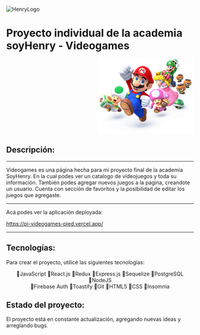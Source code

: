 ![HenryLogo](https://d31uz8lwfmyn8g.cloudfront.net/Assets/logo-henry-white-lg.png)

# Proyecto individual de la academia soyHenry - Videogames

<p align="right">
  <img height="200" src="./videogame.png" />
</p>

## Descripción:

---

Videogames es una página hecha para mi proyecto final de la academia SoyHenry. En la cual podes ver un catalogo de videojuegos y toda su información. También podes agregar nuevos juegos a la página, creandote un usuario. Cuenta con sección de favoritos y la posibilidad de editar los juegos que agregaste.

---

Acá podes ver la aplicación deployada:

<https://pi-videogames-pied.vercel.app/>

---

## Tecnologías:

Para crear el proyecto, utilicé las siguientes tecnologías:

<div align='center'>
  🔹JavaScript
  🔸React.js
  🔹Redux
  🔸Express.js
  🔹Sequelize
  🔸PostgreSQL
  🔹NodeJS
</div>
<div align='center'>
  🔸Firebase Auth
  🔹Toastify
  🔸Git
  🔹HTML5
  🔸CSS
  🔹Insomnia
</div>

## Estado del proyecto:

El proyecto está en constante actualización, agregando nuevas ideas y arreglando bugs.
